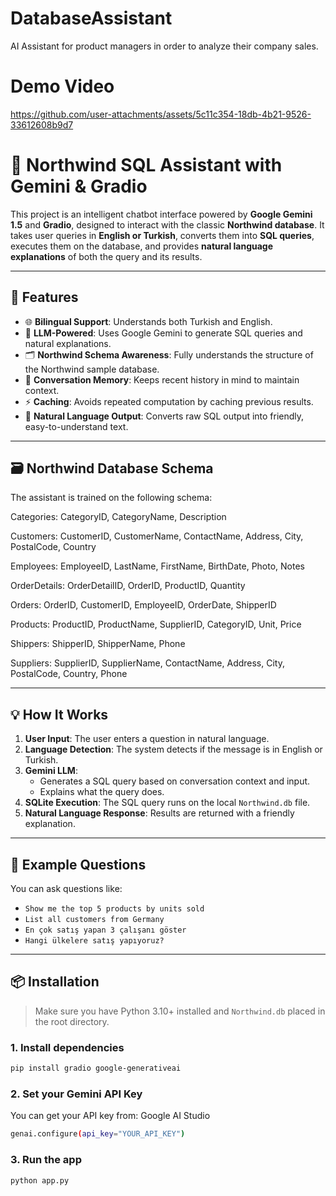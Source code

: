 # DatabaseAssistant
AI Assistant for product managers in order to analyze their company sales.

# Demo Video


https://github.com/user-attachments/assets/5c11c354-18db-4b21-9526-33612608b9d7





# 🧠 Northwind SQL Assistant with Gemini & Gradio

This project is an intelligent chatbot interface powered by **Google Gemini 1.5** and **Gradio**, designed to interact with the classic **Northwind database**. It takes user queries in **English or Turkish**, converts them into **SQL queries**, executes them on the database, and provides **natural language explanations** of both the query and its results.

---

## 🚀 Features

- 🌐 **Bilingual Support**: Understands both Turkish and English.
- 🧠 **LLM-Powered**: Uses Google Gemini to generate SQL queries and natural explanations.
- 🗂️ **Northwind Schema Awareness**: Fully understands the structure of the Northwind sample database.
- 🧵 **Conversation Memory**: Keeps recent history in mind to maintain context.
- ⚡ **Caching**: Avoids repeated computation by caching previous results.
- 💬 **Natural Language Output**: Converts raw SQL output into friendly, easy-to-understand text.

---

## 🗃️ Northwind Database Schema

The assistant is trained on the following schema:

Categories: CategoryID, CategoryName, Description

Customers: CustomerID, CustomerName, ContactName, Address, City, PostalCode, Country

Employees: EmployeeID, LastName, FirstName, BirthDate, Photo, Notes

OrderDetails: OrderDetailID, OrderID, ProductID, Quantity

Orders: OrderID, CustomerID, EmployeeID, OrderDate, ShipperID

Products: ProductID, ProductName, SupplierID, CategoryID, Unit, Price

Shippers: ShipperID, ShipperName, Phone

Suppliers: SupplierID, SupplierName, ContactName, Address, City, PostalCode, Country, Phone



---

## 💡 How It Works

1. **User Input**: The user enters a question in natural language.
2. **Language Detection**: The system detects if the message is in English or Turkish.
3. **Gemini LLM**:
    - Generates a SQL query based on conversation context and input.
    - Explains what the query does.
4. **SQLite Execution**: The SQL query runs on the local `Northwind.db` file.
5. **Natural Language Response**: Results are returned with a friendly explanation.

---

## 🧩 Example Questions

You can ask questions like:

- `Show me the top 5 products by units sold`
- `List all customers from Germany`
- `En çok satış yapan 3 çalışanı göster`
- `Hangi ülkelere satış yapıyoruz?`

---

## 📦 Installation

> Make sure you have Python 3.10+ installed and `Northwind.db` placed in the root directory.

### 1. Install dependencies

```bash
pip install gradio google-generativeai
```

### 2. Set your Gemini API Key
You can get your API key from: Google AI Studio

```bash
genai.configure(api_key="YOUR_API_KEY")
```

### 3. Run the app
```bash
python app.py
```




